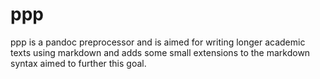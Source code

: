 # ppp

ppp is a pandoc preprocessor and is aimed for writing longer academic texts using markdown and adds some small extensions to the markdown syntax aimed to further this goal.
